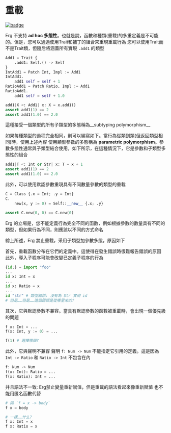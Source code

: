 # 重載

[![badge](https://img.shields.io/endpoint.svg?url=https%3A%2F%2Fgezf7g7pd5.execute-api.ap-northeast-1.amazonaws.com%2Fdefault%2Fsource_up_to_date%3Fowner%3Derg-lang%26repos%3Derg%26ref%3Dmain%26path%3Ddoc/EN/syntax/type/advanced/overloading.md%26commit_hash%3D8673a0ce564fd282d0ca586642fa7f002e8a3c50)](https://gezf7g7pd5.execute-api.ap-northeast-1.amazonaws.com/default/source_up_to_date?owner=erg-lang&repos=erg&ref=main&path=doc/EN/syntax/type/advanced/overloading.md&commit_hash=8673a0ce564fd282d0ca586642fa7f002e8a3c50)

Erg 不支持 __ad hoc 多態性__。也就是說，函數和種類(重載)的多重定義是不可能的。但是，您可以通過使用Trait和補丁的組合來重現重載行為
您可以使用Trait而不是Trait類，但隨后將涵蓋所有實現 `.add1` 的類型

```python
Add1 = Trait {
    .add1: Self.() -> Self
}
IntAdd1 = Patch Int, Impl := Add1
IntAdd1.
    add1 self = self + 1
RatioAdd1 = Patch Ratio, Impl := Add1
RatioAdd1.
    add1 self = self + 1.0

add1|X <: Add1| x: X = x.add1()
assert add1(1) == 2
assert add1(1.0) == 2.0
```

這種接受一個類型的所有子類型的多態稱為__subtyping polymorphism__

如果每種類型的過程完全相同，則可以編寫如下。當行為從類到類(但返回類型相同)時，使用上述內容
使用類型參數的多態稱為 __parametric polymorphism__。參數多態性通常與子類型結合使用，如下所示，在這種情況下，它是參數和子類型多態性的組合

```python
add1|T <: Int or Str| x: T = x + 1
assert add1(1) == 2
assert add1(1.0) == 2.0
```

此外，可以使用默認參數重現具有不同數量參數的類型的重載

```python
C = Class {.x = Int; .y = Int}
C.
    new(x, y := 0) = Self::__new__ {.x; .y}

assert C.new(0, 0) == C.new(0)
```

Erg 的立場是，您不能定義行為完全不同的函數，例如根據參數的數量具有不同的類型，但如果行為不同，則應該以不同的方式命名

綜上所述，Erg 禁止重載，采用子類型加參數多態，原因如下

首先，重載函數分布在它們的定義中。這使得在發生錯誤時很難報告錯誤的原因
此外，導入子程序可能會改變已定義子程序的行為

```python
{id;} = import "foo"
...
id x: Int = x
...
id x: Ratio = x
...
id "str" # 類型錯誤: 沒有為 Str 實現 id
# 但是……但是……這個錯誤是從哪里來的?
```

其次，它與默認參數不兼容。當具有默認參數的函數被重載時，會出現一個優先級的問題

```python
f x: Int = ...
f(x: Int, y := 0) = ...

f(1) # 選擇哪個?
```

此外，它與聲明不兼容
聲明 `f: Num -> Num` 不能指定它引用的定義。這是因為 `Int -> Ratio` 和 `Ratio -> Int` 不包含在內

```python
f: Num -> Num
f(x: Int): Ratio = ...
f(x: Ratio): Int = ...
```

并且語法不一致: Erg禁止變量重新賦值，但是重載的語法看起來像重新賦值
也不能用匿名函數代替

```python
# 同 `f = x -> body`
f x = body

# 一樣……什么?
f x: Int = x
f x: Ratio = x
```
